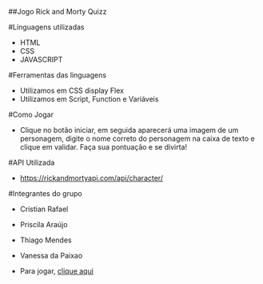 ##Jogo Rick and Morty Quizz

#Linguagens utilizadas

* HTML
* CSS
* JAVASCRIPT 

#Ferramentas das linguagens

* Utilizamos em CSS display Flex
* Utilizamos em Script, Function e Variáveis

#Como Jogar

* Clique no botão iniciar, em seguida aparecerá uma imagem de um personagem, digite o nome correto do personagem na caixa de texto e clique em validar. Faça sua pontuação e se divirta!

#API Utilizada 

* https://rickandmortyapi.com/api/character/

#Integrantes do grupo

* Cristian Rafael
* Priscila Araújo
* Thiago Mendes
* Vanessa da Paixao


* Para jogar, [clique aqui](https://nessapaixao.github.io/06-01-Jogo-Rick-Morty/)